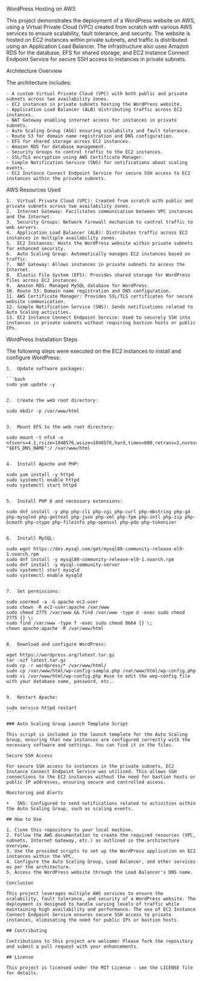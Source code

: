WordPress Hosting on AWS

This project demonstrates the deployment of a WordPress website on AWS, using a Virtual Private Cloud (VPC) created from scratch with various AWS services to ensure scalability, fault tolerance, and security. The website is hosted on EC2 instances within private subnets, and traffic is distributed using an Application Load Balancer. The infrastructure also uses Amazon RDS for the database, EFS for shared storage, and EC2 Instance Connect Endpoint Service for secure SSH access to instances in private subnets.

Architecture Overview

The architecture includes:

	- A custom Virtual Private Cloud (VPC) with both public and private subnets across two availability zones.
	- EC2 instances in private subnets hosting the WordPress website.
	- Application Load Balancer (ALB) distributing traffic across EC2 instances.
	- NAT Gateway enabling internet access for instances in private subnets.
	- Auto Scaling Group (ASG) ensuring scalability and fault tolerance.
	- Route 53 for domain name registration and DNS configuration.
	- EFS for shared storage across EC2 instances.
	- Amazon RDS for database management.
	- Security Groups to control traffic to the EC2 instances.
	- SSL/TLS encryption using AWS Certificate Manager.
	- Simple Notification Service (SNS) for notifications about scaling events.
	- EC2 Instance Connect Endpoint Service for secure SSH access to EC2 instances within the private subnets.

AWS Resources Used

	1.	Virtual Private Cloud (VPC): Created from scratch with public and private subnets across two availability zones.
	2.	Internet Gateway: Facilitates communication between VPC instances and the Internet.
	3.	Security Groups: Network firewall mechanism to control traffic to web servers.
	4.	Application Load Balancer (ALB): Distributes traffic across EC2 instances in multiple availability zones.
	5.	EC2 Instances: Hosts the WordPress website within private subnets for enhanced security.
	6.	Auto Scaling Group: Automatically manages EC2 instances based on traffic.
	7.	NAT Gateway: Allows instances in private subnets to access the Internet.
	8.	Elastic File System (EFS): Provides shared storage for WordPress files across EC2 instances.
	9.	Amazon RDS: Managed MySQL database for WordPress.
	10.	Route 53: Domain name registration and DNS configuration.
	11.	AWS Certificate Manager: Provides SSL/TLS certificates for secure website communication.
	12.	Simple Notification Service (SNS): Sends notifications related to Auto Scaling activities.
	13.	EC2 Instance Connect Endpoint Service: Used to securely SSH into instances in private subnets without requiring bastion hosts or public IPs.

WordPress Installation Steps

The following steps were executed on the EC2 instances to install and configure WordPress:

	1.	Update software packages:
    
    ```bash
    sudo yum update -y


    2.	Create the web root directory:
 
    sudo mkdir -p /var/www/html


    3.	Mount EFS to the web root directory:
    
    sudo mount -t nfs4 -o nfsvers=4.1,rsize=1048576,wsize=1048576,hard,timeo=600,retrans=2,noresvport "$EFS_DNS_NAME":/ /var/www/html


    4.	Install Apache and PHP:

    sudo yum install -y httpd
    sudo systemctl enable httpd
    sudo systemctl start httpd
    

    5.	Install PHP 8 and necessary extensions:

    sudo dnf install -y php php-cli php-cgi php-curl php-mbstring php-gd php-mysqlnd php-gettext php-json php-xml php-fpm php-intl php-zip php-bcmath php-ctype php-fileinfo php-openssl php-pdo php-tokenizer


    6.	Install MySQL:

    sudo wget https://dev.mysql.com/get/mysql80-community-release-el9-1.noarch.rpm
    sudo dnf install -y mysql80-community-release-el9-1.noarch.rpm
    sudo dnf install -y mysql-community-server
    sudo systemctl start mysqld
    sudo systemctl enable mysqld


    7.	Set permissions:

    sudo usermod -a -G apache ec2-user
    sudo chown -R ec2-user:apache /var/www
    sudo chmod 2775 /var/www && find /var/www -type d -exec sudo chmod 2775 {} \;
    sudo find /var/www -type f -exec sudo chmod 0664 {} \;
    chown apache:apache -R /var/www/html


    8.	Download and configure WordPress:

    wget https://wordpress.org/latest.tar.gz
    tar -xzf latest.tar.gz
    sudo cp -r wordpress/* /var/www/html/
    sudo cp /var/www/html/wp-config-sample.php /var/www/html/wp-config.php
    sudo vi /var/www/html/wp-config.php #use to edit the wep-config file with your database name, password, etc..


    9.	Restart Apache:

    sudo service httpd restart
    ```

    ### Auto Scaling Group Launch Template Script

    This script is included in the launch template for the Auto Scaling Group, ensuring that new instances are configured correctly with the necessary software and settings. You can find it in the files.

    Secure SSH Access

    For secure SSH access to instances in the private subnets, EC2 Instance Connect Endpoint Service was utilized. This allows SSH connections to the EC2 instances without the need for bastion hosts or public IP addresses, ensuring secure and controlled access.

    Monitoring and Alerts

	•	SNS: Configured to send notifications related to activities within the Auto Scaling Group, such as scaling events.

    ## How to Use

    1. Clone this repository to your local machine.
    2. Follow the AWS documentation to create the required resources (VPC, subnets, Internet Gateway, etc.) as outlined in the architecture overview.
    3. Use the provided scripts to set up the WordPress application on EC2 instances within the VPC.
    4. Configure the Auto Scaling Group, Load Balancer, and other services as per the architecture.
    5. Access the WordPress website through the Load Balancer's DNS name.

    Conclusion

    This project leverages multiple AWS services to ensure the scalability, fault tolerance, and security of a WordPress website. The deployment is designed to handle varying levels of traffic while maintaining high availability and performance. The use of EC2 Instance Connect Endpoint Service ensures secure SSH access to private instances, eliminating the need for public IPs or bastion hosts.

    ## Contributing

    Contributions to this project are welcome! Please fork the repository and submit a pull request with your enhancements.

    ## License

    This project is licensed under the MIT License - see the LICENSE file for details. 